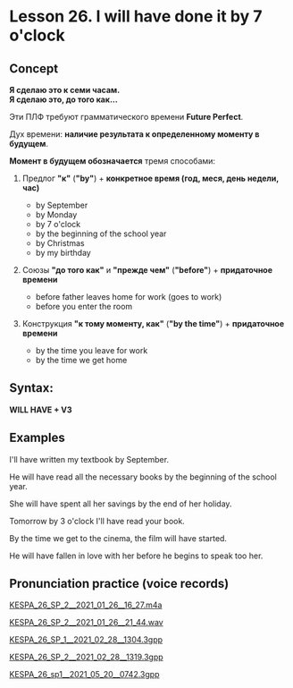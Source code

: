 # Lesson 26. I will have done it by 7 o'clock

## Concept

**Я сделаю это к семи часам.**  
**Я сделаю это, до того как...**  

Эти ПЛФ требуют грамматического времени **Future Perfect**.  

Дух времени: **наличие результата к определенному моменту в будущем**.

**Момент в будущем обозначается** тремя способами:  

1. Предлог **"к"** (**"by"**) + **конкретное время (год, меся, день недели, час)**
    * by September
    * by Monday
    * by 7 o'clock
    * by the beginning of the school year
    * by Christmas
    * by my birthday

2. Союзы **"до того как"** и **"прежде чем"** (**"before"**) + **придаточное времени**
    * before father leaves home for work (goes to work)
    * before you enter the room

3. Конструкция **"к тому моменту, как"** (**"by the time"**) + **придаточное времени**
   * by the time you leave for work
   * by the time we get home


## Syntax:

**WILL HAVE + V3**  


## Examples

I'll have written my textbook by September.  

He will have read all the necessary books by the beginning of the school year.  

She will have spent all her savings by the end of her holiday.  

Tomorrow by 3 o'clock I'll have read your book.  

By the time we get to the cinema, the film will have started.  

He will have fallen in love with her before he begins to speak too her.


## Pronunciation practice (voice records)

[KESPA_26_SP_2__2021_01_26__16_27.m4a](https://mega.nz/file/9hkmjaKT#ja-BlyHK4CfLtRxRqhfcy_P1j-pUljnI0XTo_aTzbBc)  

[KESPA_26_SP_2__2021_01_26__21_44.wav](https://mega.nz/file/l18UiCyC#oV4serH3yLcQaSns8bZ19nq9o1FJce1fw0C0P658UPY)  

[KESPA_26_SP_1__2021_02_28__1304.3gpp](https://mega.nz/file/Nkl0XY5I#HsdiI_9R2dtvYKwrJptH3CUL8v5lJsvtRr909XeUczs)

[KESPA_26_SP_2__2021_02_28__1319.3gpp](https://mega.nz/file/8h0ghY6a#egVSjAxu3QsKXq8IVQCKPUAlvCRFfMLPSXUbTOJ6ALY)

[KESPA_26_sp1__2021_05_20__0742.3gpp](https://mega.nz/file/Zh9XWK4Y#LoouPXeDtbZuvNbqDVx1UkCbXRbmjUBUNvRWHb8-k5M)
